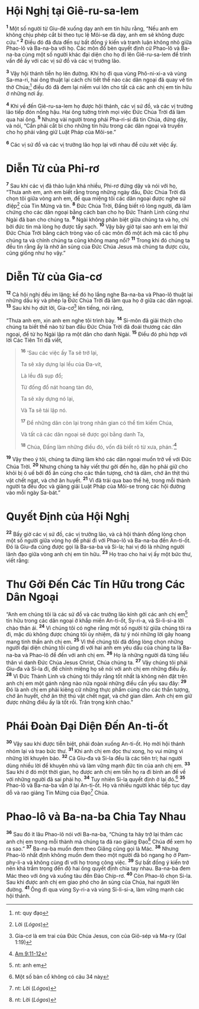 # Hội Nghị tại Giê-ru-sa-lem
<sup><b>1</b></sup> Một số người từ Giu-đê xuống dạy anh em tín hữu rằng, “Nếu anh em không chịu phép cắt bì theo tục lệ Môi-se đã dạy, anh em sẽ không được cứu.” <sup><b>2</b></sup> Ðiều đó đã đưa đến sự bất đồng ý kiến và tranh luận không nhỏ giữa Phao-lô và Ba-na-ba với họ. Các môn đồ bèn quyết định cử Phao-lô và Ba-na-ba cùng một số người khác đại diện cho họ đi lên Giê-ru-sa-lem để trình vấn đề ấy với các vị sứ đồ và các vị trưởng lão.

<sup><b>3</b></sup> Vậy hội thánh tiễn họ lên đường. Khi họ đi qua vùng Phô-ni-xi-a và vùng Sa-ma-ri, hai ông thuật lại cách chi tiết thể nào các dân ngoại đã quay về tin thờ Chúa;[^1-890d8584-8e77-4a7f-b008-90e6dfec18d0] điều đó đã đem lại niềm vui lớn cho tất cả các anh chị em tín hữu ở những nơi ấy.

<sup><b>4</b></sup> Khi về đến Giê-ru-sa-lem họ được hội thánh, các vị sứ đồ, và các vị trưởng lão tiếp đón nồng hậu. Hai ông tường trình mọi việc Ðức Chúa Trời đã làm qua hai ông. <sup><b>5</b></sup> Nhưng vài người trong phái Pha-ri-si đã tin Chúa, đứng dậy, và nói, “Cần phải cắt bì cho những tín hữu trong các dân ngoại và truyền cho họ phải vâng giữ Luật Pháp của Môi-se.”

<sup><b>6</b></sup> Các vị sứ đồ và các vị trưởng lão họp lại với nhau để cứu xét việc ấy.


# Diễn Từ của Phi-rơ
<sup><b>7</b></sup> Sau khi các vị đã thảo luận khá nhiều, Phi-rơ đứng dậy và nói với họ, “Thưa anh em, anh em biết rằng trong những ngày đầu, Ðức Chúa Trời đã chọn tôi giữa vòng anh em, để qua miệng tôi các dân ngoại được nghe sứ điệp[^2-890d8584-8e77-4a7f-b008-90e6dfec18d0] của Tin Mừng và tin. <sup><b>8</b></sup> Ðức Chúa Trời, Ðấng biết rõ lòng người, đã làm chứng cho các dân ngoại bằng cách ban cho họ Ðức Thánh Linh cũng như Ngài đã ban cho chúng ta. <sup><b>9</b></sup> Ngài không phân biệt giữa chúng ta và họ, chỉ bởi đức tin mà lòng họ được tẩy sạch. <sup><b>10</b></sup> Vậy bây giờ tại sao anh em lại thử Ðức Chúa Trời bằng cách tròng vào cổ các môn đồ một ách mà các tổ phụ chúng ta và chính chúng ta cũng không mang nổi? <sup><b>11</b></sup> Trong khi đó chúng ta đều tin rằng ấy là nhờ ân sủng của Ðức Chúa Jesus mà chúng ta được cứu, cũng giống như họ vậy.”


# Diễn Từ của Gia-cơ
<sup><b>12</b></sup> Cả hội nghị đều im lặng; kế đó họ lắng nghe Ba-na-ba và Phao-lô thuật lại những dấu kỳ và phép lạ Ðức Chúa Trời đã làm qua họ ở giữa các dân ngoại. <sup><b>13</b></sup> Sau khi họ dứt lời, Gia-cơ[^3-890d8584-8e77-4a7f-b008-90e6dfec18d0] lên tiếng, nói rằng,

“Thưa anh em, xin anh em nghe tôi trình bày. <sup><b>14</b></sup> Si-môn đã giải thích cho chúng ta biết thể nào từ ban đầu Ðức Chúa Trời đã đoái thương các dân ngoại, để từ họ Ngài lập ra một dân cho danh Ngài. <sup><b>15</b></sup> Ðiều đó phù hợp với lời Các Tiên Tri đã viết,


> <sup><b>16</b></sup> ‘Sau các việc ấy Ta sẽ trở lại,
> 
> Ta sẽ xây dựng lại lều của Ða-vít,
> 
> Là lều đã sụp đổ;
> 
> Từ đống đổ nát hoang tàn đó,
> 
> Ta sẽ xây dựng nó lại,
> 
> Và Ta sẽ tái lập nó.
> 
> <sup><b>17</b></sup> Ðể những dân còn lại trong nhân gian có thể tìm kiếm Chúa,
> 
> Và tất cả các dân ngoại sẽ được gọi bằng danh Ta,
> 
> <sup><b>18</b></sup> Chúa, Ðấng làm những điều đó, vốn đã biết rõ từ xưa, phán.’[^1@-890d8584-8e77-4a7f-b008-90e6dfec18d0]
>

<sup><b>19</b></sup> Vậy theo ý tôi, chúng ta đừng làm khó các dân ngoại muốn trở về với Ðức Chúa Trời. <sup><b>20</b></sup> Nhưng chúng ta hãy viết thư gởi đến họ, dặn họ phải giữ cho khỏi bị ô uế bởi đồ ăn cúng cho các thần tượng, chớ tà dâm, chớ ăn thịt thú vật chết ngạt, và chớ ăn huyết. <sup><b>21</b></sup> Vì đã trải qua bao thế hệ, trong mỗi thành người ta đều đọc và giảng giải Luật Pháp của Môi-se trong các hội đường vào mỗi ngày Sa-bát.”


# Quyết Ðịnh của Hội Nghị
<sup><b>22</b></sup> Bấy giờ các vị sứ đồ, các vị trưởng lão, và cả hội thánh đồng lòng chọn một số người giữa vòng họ để phái đi với Phao-lô và Ba-na-ba đến An-ti-ốt. Ðó là Giu-đa cũng được gọi là Ba-sa-ba và Si-la; hai vị đó là những người lãnh đạo giữa vòng anh chị em tín hữu. <sup><b>23</b></sup> Họ trao cho hai vị ấy một bức thư, viết rằng:


# Thư Gởi Ðến Các Tín Hữu trong Các Dân Ngoại
“Anh em chúng tôi là các sứ đồ và các trưởng lão kính gởi các anh chị em[^4-890d8584-8e77-4a7f-b008-90e6dfec18d0] tín hữu trong các dân ngoại ở khắp miền An-ti-ốt, Sy-ri-a, và Si-li-si-a lời chào thân ái. <sup><b>24</b></sup> Vì chúng tôi có nghe rằng một số người từ giữa chúng tôi ra đi, mặc dù không được chúng tôi ủy nhiệm, đã tự ý nói những lời gây hoang mang tinh thần anh chị em. <sup><b>25</b></sup> Vì thế chúng tôi đã đồng lòng chọn những người đại diện chúng tôi cùng đi với hai anh em yêu dấu của chúng ta là Ba-na-ba và Phao-lô để đến với anh chị em. <sup><b>26</b></sup> Họ là những người đã từng liều thân vì danh Ðức Chúa Jesus Christ, Chúa chúng ta. <sup><b>27</b></sup> Vậy chúng tôi phái Giu-đa và Si-la đi, để chính miệng họ sẽ nói với anh chị em những điều ấy. <sup><b>28</b></sup> Vì Ðức Thánh Linh và chúng tôi thấy rằng tốt nhất là không nên đặt trên anh chị em một gánh nặng nào nữa ngoài những điều cần yếu sau đây: <sup><b>29</b></sup> Ðó là anh chị em phải kiêng cữ những thực phẩm cúng cho các thần tượng, chớ ăn huyết, chớ ăn thịt thú vật chết ngạt, và chớ gian dâm. Anh chị em giữ được những điều ấy là tốt rồi. Trân trọng kính chào.”


# Phái Ðoàn Ðại Diện Ðến An-ti-ốt
<sup><b>30</b></sup> Vậy sau khi được tiễn biệt, phái đoàn xuống An-ti-ốt. Họ mời hội thánh nhóm lại và trao bức thư. <sup><b>31</b></sup> Khi anh chị em đọc thư xong, họ vui mừng vì những lời khuyên bảo. <sup><b>32</b></sup> Cả Giu-đa và Si-la đều là các tiên tri; hai người dùng nhiều lời để khuyên nhủ và làm vững mạnh đức tin của anh chị em. <sup><b>33</b></sup> Sau khi ở đó một thời gian, họ được anh chị em tiễn họ ra đi bình an để về với những người đã sai phái họ. <sup><b>34</b></sup> Tuy nhiên Si-la quyết định ở lại đó.[^5-890d8584-8e77-4a7f-b008-90e6dfec18d0] <sup><b>35</b></sup> Phao-lô và Ba-na-ba vẫn ở lại An-ti-ốt. Họ và nhiều người khác tiếp tục dạy dỗ và rao giảng Tin Mừng của Ðạo[^6-890d8584-8e77-4a7f-b008-90e6dfec18d0] Chúa.


# Phao-lô và Ba-na-ba Chia Tay Nhau
<sup><b>36</b></sup> Sau đó ít lâu Phao-lô nói với Ba-na-ba, “Chúng ta hãy trở lại thăm các anh chị em trong mỗi thành mà chúng ta đã rao giảng Ðạo[^7-890d8584-8e77-4a7f-b008-90e6dfec18d0] Chúa để xem họ ra sao.” <sup><b>37</b></sup> Ba-na-ba muốn đem theo Giăng cũng gọi là Mác. <sup><b>38</b></sup> Nhưng Phao-lô nhất định không muốn đem theo một người đã bỏ ngang họ ở Pam-phy-li-a và không cùng đi với họ trong công việc. <sup><b>39</b></sup> Sự bất đồng ý kiến trở nên khá trầm trọng đến độ hai ông quyết định chia tay nhau. Ba-na-ba đem Mác theo với ông và xuống tàu đến Ðảo Chíp-rơ. <sup><b>40</b></sup> Còn Phao-lô chọn Si-la. Sau khi được anh chị em giao phó cho ân sủng của Chúa, hai người lên đường. <sup><b>41</b></sup> Ông đi qua vùng Sy-ri-a và vùng Si-li-si-a, làm vững mạnh các hội thánh.

[^1-890d8584-8e77-4a7f-b008-90e6dfec18d0]: nt: quy đạo
[^2-890d8584-8e77-4a7f-b008-90e6dfec18d0]: Lời (*Lógos*)
[^3-890d8584-8e77-4a7f-b008-90e6dfec18d0]: Gia-cơ là em trai của Ðức Chúa Jesus, con của Giô-sép và Ma-ry (Gal 1:19)
[^4-890d8584-8e77-4a7f-b008-90e6dfec18d0]: nt: anh em
[^5-890d8584-8e77-4a7f-b008-90e6dfec18d0]: Một số bản cổ không có câu 34 này
[^6-890d8584-8e77-4a7f-b008-90e6dfec18d0]: nt: Lời (*Lógos*)
[^7-890d8584-8e77-4a7f-b008-90e6dfec18d0]: nt: Lời (*Lógos*)
[^1@-890d8584-8e77-4a7f-b008-90e6dfec18d0]: [Am 9:11-12](/passage/?search=Amos.9.11-Amos.9.12\&version=BD2011)